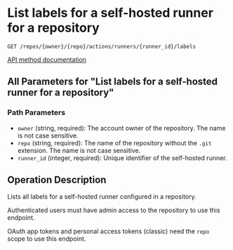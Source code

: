 # List labels for a self-hosted runner for a repository

`GET /repos/{owner}/{repo}/actions/runners/{runner_id}/labels`

[API method documentation](https://docs.github.com/rest/actions/self-hosted-runners#list-labels-for-a-self-hosted-runner-for-a-repository)

## All Parameters for "List labels for a self-hosted runner for a repository"

### Path Parameters

- `owner` (string, required): The account owner of the repository. The name is not case sensitive.
- `repo` (string, required): The name of the repository without the `.git` extension. The name is not case sensitive.
- `runner_id` (integer, required): Unique identifier of the self-hosted runner.

## Operation Description

Lists all labels for a self-hosted runner configured in a repository.

Authenticated users must have admin access to the repository to use this endpoint.

OAuth app tokens and personal access tokens (classic) need the `repo` scope to use this endpoint.
